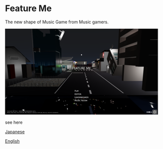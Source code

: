 # Feature Me

The new shape of Music Game from Music gamers.

![image](./title_screen_shot.png)

see here

[Japanese](./readme.ja.md)

[English](./readme.en.md)
